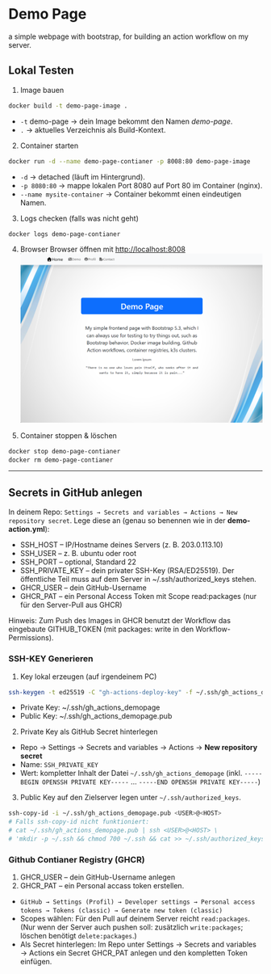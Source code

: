 # Demo Page

a simple webpage with bootstrap, for building an action workflow on my server.



## Lokal Testen

1. Image bauen
```bash
docker build -t demo-page-image .
```
- `-t` demo-page → dein Image bekommt den Namen *demo-page*.
- `.` → aktuelles Verzeichnis als Build-Kontext.

2. Container starten
```bash
docker run -d --name demo-page-contianer -p 8008:80 demo-page-image
```
- `-d` → detached (läuft im Hintergrund).
- `-p 8080:80` → mappe lokalen Port 8080 auf Port 80 im Container (nginx).
- `--name mysite-container` → Container bekommt einen eindeutigen Namen.

3. Logs checken (falls was nicht geht)
```bash
docker logs demo-page-contianer
```

4. Browser
Browser öffnen mit [http://localhost:8008](http://localhost:8008) 
   ![preview.png](assets/preview.png)

5. Container stoppen & löschen
```bash
docker stop demo-page-contianer
docker rm demo-page-contianer
```

---

## Secrets in GitHub anlegen

In deinem Repo: `Settings → Secrets and variables → Actions → New repository secret`.
Lege diese an (genau so benennen wie in der **demo-action.yml**):

- SSH_HOST – IP/Hostname deines Servers (z. B. 203.0.113.10)
- SSH_USER – z. B. ubuntu oder root
- SSH_PORT – optional, Standard 22
- SSH_PRIVATE_KEY – dein privater SSH-Key (RSA/ED25519). Der öffentliche Teil muss auf dem Server in ~/.ssh/authorized_keys stehen.
- GHCR_USER – dein GitHub-Username
- GHCR_PAT – ein Personal Access Token mit Scope read:packages (nur für den Server-Pull aus GHCR)

Hinweis: Zum Push des Images in GHCR benutzt der Workflow das eingebaute GITHUB_TOKEN (mit packages: write in den Workflow-Permissions).

### SSH-KEY Generieren

1. Key lokal erzeugen (auf irgendeinem PC)
```bash
ssh-keygen -t ed25519 -C "gh-actions-deploy-key" -f ~/.ssh/gh_actions_demopage -N ""
```
- Private Key: ~/.ssh/gh_actions_demopage
- Public Key: ~/.ssh/gh_actions_demopage.pub


2. Private Key als GitHub Secret hinterlegen
- Repo → Settings → Secrets and variables → Actions → **New repository secret**
- Name: `SSH_PRIVATE_KEY`
- Wert: kompletter Inhalt der Datei `~/.ssh/gh_actions_demopage`
  (inkl. `-----BEGIN OPENSSH PRIVATE KEY-----` … `-----END OPENSSH PRIVATE KEY-----`)


3. Public Key auf den Zielserver legen unter `~/.ssh/authorized_keys`.
```bash
ssh-copy-id -i ~/.ssh/gh_actions_demopage.pub <USER>@<HOST>
# Falls ssh-copy-id nicht funktioniert:
# cat ~/.ssh/gh_actions_demopage.pub | ssh <USER>@<HOST> \
# 'mkdir -p ~/.ssh && chmod 700 ~/.ssh && cat >> ~/.ssh/authorized_keys && chmod 600 ~/.ssh/authorized_keys'
```

### Github Contianer Registry (GHCR)

1. GHCR_USER – dein GitHub-Username anlegen
2. GHCR_PAT – ein Personal accass token erstellen.
- `GitHub → Settings (Profil) → Developer settings → Personal access tokens → Tokens (classic) → Generate new token (classic)`
- Scopes wählen: Für den Pull auf deinem Server reicht `read:packages`.(Nur wenn der Server auch pushen soll: zusätzlich `write:packages`; löschen benötigt `delete:packages`.)
- Als Secret hinterlegen: Im Repo unter Settings → Secrets and variables → Actions ein Secret GHCR_PAT anlegen und den kompletten Token einfügen.

